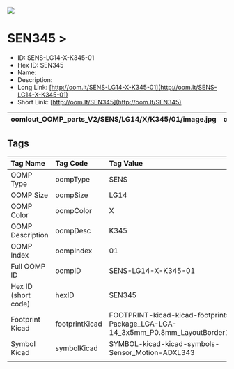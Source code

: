 


  
![][im]
# SEN345 > 

- ID: SENS-LG14-X-K345-01
- Hex ID: SEN345
- Name: 
- Description: 
- Long Link: [http://oom.lt/SENS-LG14-X-K345-01](http://oom.lt/SENS-LG14-X-K345-01)
- Short Link: [http://oom.lt/SEN345](http://oom.lt/SEN345)
  

|oomlout_OOMP_parts_V2/SENS/LG14/X/K345/01/image.jpg|oomlout_OOMP_parts_V2/SENS/LG14/X/K345/01/image_BOTTOM.jpg|oomlout_OOMP_parts_V2/SENS/LG14/X/K345/01/image_Re.jpg||
| :---: | :---: | :---: | :---: |

## Tags
  

|Tag Name|Tag Code|Tag Value|
| :--- | :--- | :--- |
|OOMP Type|oompType|SENS|
|OOMP Size|oompSize|LG14|
|OOMP Color|oompColor|X|
|OOMP Description|oompDesc|K345|
|OOMP Index|oompIndex|01|
|Full OOMP ID|oompID|SENS-LG14-X-K345-01|
|Hex ID (short code)|hexID|SEN345|
|Footprint Kicad|footprintKicad|FOOTPRINT-kicad-kicad-footprints-Package_LGA-LGA-14_3x5mm_P0.8mm_LayoutBorder1x6y|
|Symbol Kicad|symbolKicad|SYMBOL-kicad-kicad-symbols-Sensor_Motion-ADXL343|
||||



[im]: oomlout_OOMP_parts_V2/SENS/LG14/X/K345/01/image_450.jpg
